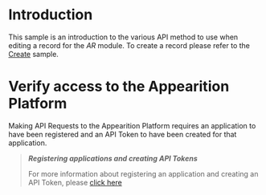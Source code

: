 # Introduction

This sample is an introduction to the various API method to use when editing a record for the *AR* module.
To create a record please refer to the [Create](../Create/) sample.

# Verify access to the Appearition Platform

Making API Requests to the Appearition Platform requires an application to have been registered and an API Token to have been created for that application.

> ***Registering applications and creating API Tokens***
>
> For more information about registering an application and creating an API Token, please [click here](/sdk/api-access/#application_registration)
